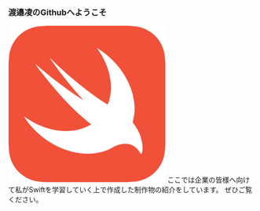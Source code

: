 <!-- ### Hi there 👋 -->

<!--
**wataryo0408/wataryo0408** is a ✨ _special_ ✨ repository because its `README.md` (this file) appears on your GitHub profile.

Here are some ideas to get you started:

- 🔭 I’m currently working on ...
- 🌱 I’m currently learning ...
- 👯 I’m looking to collaborate on ...
- 🤔 I’m looking for help with ...
- 💬 Ask me about ...
- 📫 How to reach me: ...
- 😄 Pronouns: ...
- ⚡ Fun fact: ...
-->

### 渡邉凌のGithubへようこそ
<img src="Swift_logo.png" width=320>
ここでは企業の皆様へ向けて私がSwiftを学習していく上で作成した制作物の紹介をしています。
ぜひご覧ください。
